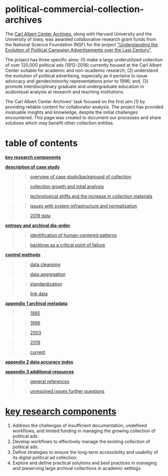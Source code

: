 # political-commercial-collection-archives


The [Carl Albert Center Archives](https://www.ou.edu/carlalbertcenter/congressional-collection), along with Harvard University and the University of Iowa, was awarded collaborative research grant funds from the National Science Foundation (NSF) for the project ["Understanding the Evolution of Political Campaign Advertisements over the Last Century"](https://s-lib024.lib.uiowa.edu/campaignvids/people.html).

The project has three specific aims: (1) make a large underutilized collection of  over 120,000 political ads (1912-2016) currently housed at the Carl Albert Center suitable for academic and non-academic research; (2) understand the evolution of political advertising, especially as it pertains to issue advocacy and gender/minority representations prior to 1996; and, (3) promote interdisciplinary graduate and undergraduate education in audiovisual analysis at research and teaching institutions. ​

The Carl Albert Center Archives' task focused on the first aim (1) by providing reliable content for collaborator analysis. The project has provided invaluable insights and knowledge, despite the initial challenges encountered. This page was created to document our processes and share solutions which may benefit other collection entities. 

# table of contents

[**key research components**](key-research-components)

[**description of case study**](description-of-case-study)

>> [overview of case study/background of collection](https://github.com/prys0000/political-commercial-collection-archives/blob/main/documentation/case-study.md)

>> [collection growth and intial analysis](https://github.com/prys0000/political-commercial-collection-archives/blob/main/documentation/collection-growth-initial-analysis.md)

>> [technological shifts and the increase in collection materials](#technological-shifts-and-increase-in-collection-materials)

>> [issues with system infrastructure and normalization](#issues-with-system-infrastructure-and-normalization)

>> [2019 data](#2019-data)


[**entropy and archival dis-order**](entropy-and-archival-disorder)

>> [identification of human-centered patterns](#identification-of-human-centered-patterns)

>> [backlogs as a critical point of failure](#backlogs-as-a-critical-point-of-failure)

[**control methods**](control-methods)

>> [data cleansing](#data-cleansing)

>> [data aggregation](#data-aggregation)

>> [standardization](#standardization)

>> [link data](#link-data)

[**appendix 1  archival metadata**](appendix-1)

>> [1985](#appendix-1-archival-metadata-1985)

>> [1996](#appendix-1-archival-metadata-1996)

>> [2003](#appendix-1-archival-metadata-2003)

>> [2019](#appendix-1-archival-metadata-2019)

>> [current](#appendix-1-archival-metdata-current)

[**appendix 2 data accuracy index**](appendix-2)

[**appendix 3 additional resources**](appendix-3)

>> [general references](#general-references)

>> [unresolved issues further questions](#unresolved-issues-further-questions)



#

# [**key research components**](key-research-components)

1. Address the challenges of insufficient documentation, undefined workflows, and limited funding in managing the growing collection of political ads.
2. Develop workflows to effectively manage the existing collection of political ads.
3. Define strategies to ensure the long-term accessibility and usability of its digital political ad collection.
4. Explore and define practical solutions and best practices in managing and preserving large archival collections in academic settings.

